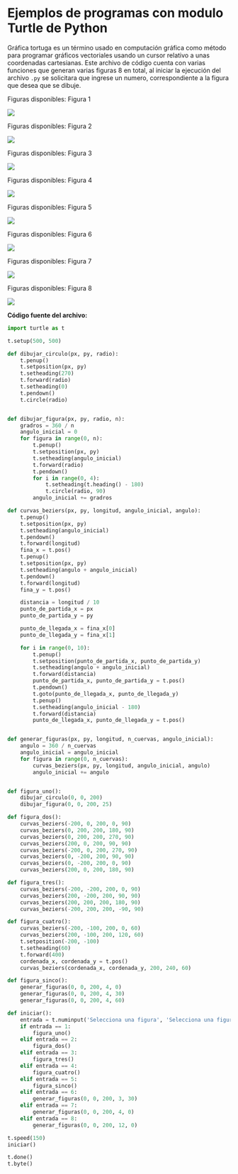# Ejemplos de programas con modulo Turtle de Python 

Gráfica tortuga es un término usado en computación gráfica como  método para programar gráficos vectoriales usando un cursor relativo a  unas coordenadas cartesianas. Este archivo de código cuenta con varias funciones que generan varias figuras 8 en total, al iniciar la ejecución del archivo ``.py`` se solicitara que ingrese un numero, correspondiente a la figura que desea que se dibuje.

Figuras disponibles: Figura 1

![](https://github.com/oswaldo-d3v/Ejemplos-Modulo-Turtle-Python/blob/master/Figura%201.PNG)

Figuras disponibles: Figura 2

![](https://github.com/oswaldo-d3v/Ejemplos-Modulo-Turtle-Python/blob/master/Figura%203.PNG)

Figuras disponibles: Figura 3

![](https://github.com/oswaldo-d3v/Ejemplos-Modulo-Turtle-Python/blob/master/Figura%203.PNG)

Figuras disponibles: Figura 4

![](https://github.com/oswaldo-d3v/Ejemplos-Modulo-Turtle-Python/blob/master/Figura%204.PNG)

Figuras disponibles: Figura 5

![](https://github.com/oswaldo-d3v/Ejemplos-Modulo-Turtle-Python/blob/master/Figura%205.PNG)

Figuras disponibles: Figura 6

![](https://github.com/oswaldo-d3v/Ejemplos-Modulo-Turtle-Python/blob/master/Figura%206.PNG)

Figuras disponibles: Figura 7

![](https://github.com/oswaldo-d3v/Ejemplos-Modulo-Turtle-Python/blob/master/Figura%207.PNG)

Figuras disponibles: Figura 8

![](https://github.com/oswaldo-d3v/Ejemplos-Modulo-Turtle-Python/blob/master/Figura%208.PNG)

**Código fuente del archivo:**

```Python
import turtle as t

t.setup(500, 500)

def dibujar_circulo(px, py, radio):
    t.penup()
    t.setposition(px, py)
    t.setheading(270)
    t.forward(radio)
    t.setheading(0)
    t.pendown()
    t.circle(radio)


def dibujar_figura(px, py, radio, n):
    gradros = 360 / n
    angulo_inicial = 0
    for figura in range(0, n):
        t.penup()
        t.setposition(px, py)
        t.setheading(angulo_inicial)
        t.forward(radio)
        t.pendown()
        for i in range(0, 4):
            t.setheading(t.heading() - 180)
            t.circle(radio, 90)
        angulo_inicial += gradros

def curvas_beziers(px, py, longitud, angulo_inicial, angulo):
    t.penup()
    t.setposition(px, py)
    t.setheading(angulo_inicial)
    t.pendown()
    t.forward(longitud)
    fina_x = t.pos()
    t.penup()
    t.setposition(px, py)
    t.setheading(angulo + angulo_inicial)
    t.pendown()
    t.forward(longitud)
    fina_y = t.pos()

    distancia = longitud / 10
    punto_de_partida_x = px
    punto_de_partida_y = py

    punto_de_llegada_x = fina_x[0]
    punto_de_llegada_y = fina_x[1]

    for i in range(0, 10):
        t.penup()
        t.setposition(punto_de_partida_x, punto_de_partida_y)
        t.setheading(angulo + angulo_inicial)
        t.forward(distancia)
        punto_de_partida_x, punto_de_partida_y = t.pos()
        t.pendown()
        t.goto(punto_de_llegada_x, punto_de_llegada_y)
        t.penup()
        t.setheading(angulo_inicial - 180)
        t.forward(distancia)
        punto_de_llegada_x, punto_de_llegada_y = t.pos()


def generar_figuras(px, py, longitud, n_cuervas, angulo_inicial):
    angulo = 360 / n_cuervas
    angulo_inicial = angulo_inicial
    for figura in range(0, n_cuervas):
        curvas_beziers(px, py, longitud, angulo_inicial, angulo)
        angulo_inicial += angulo


def figura_uno():
    dibujar_circulo(0, 0, 200)
    dibujar_figura(0, 0, 200, 25)

def figura_dos():
    curvas_beziers(-200, 0, 200, 0, 90)
    curvas_beziers(0, 200, 200, 180, 90)
    curvas_beziers(0, 200, 200, 270, 90)
    curvas_beziers(200, 0, 200, 90, 90)
    curvas_beziers(-200, 0, 200, 270, 90)
    curvas_beziers(0, -200, 200, 90, 90)
    curvas_beziers(0, -200, 200, 0, 90)
    curvas_beziers(200, 0, 200, 180, 90)

def figura_tres():
    curvas_beziers(-200, -200, 200, 0, 90)
    curvas_beziers(200, -200, 200, 90, 90)
    curvas_beziers(200, 200, 200, 180, 90)
    curvas_beziers(-200, 200, 200, -90, 90)

def figura_cuatro():
    curvas_beziers(-200, -100, 200, 0, 60)
    curvas_beziers(200, -100, 200, 120, 60)
    t.setposition(-200, -100)
    t.setheading(60)
    t.forward(400)
    cordenada_x, cordenada_y = t.pos()
    curvas_beziers(cordenada_x, cordenada_y, 200, 240, 60)

def figura_sinco():
    generar_figuras(0, 0, 200, 4, 0)
    generar_figuras(0, 0, 200, 4, 30)
    generar_figuras(0, 0, 200, 4, 60)

def iniciar():
    entrada = t.numinput('Selecciona una figura', 'Selecciona una figura 1... 8: ', 1, 1, 8)
    if entrada == 1:
        figura_uno()
    elif entrada == 2:
        figura_dos()
    elif entrada == 3:
        figura_tres()
    elif entrada == 4:
        figura_cuatro()
    elif entrada == 5:
        figura_sinco()
    elif entrada == 6:
        generar_figuras(0, 0, 200, 3, 30)
    elif entrada == 7:
        generar_figuras(0, 0, 200, 4, 0)
    elif entrada == 8:
        generar_figuras(0, 0, 200, 12, 0)

t.speed(150)
iniciar()

t.done()
t.byte()

```

